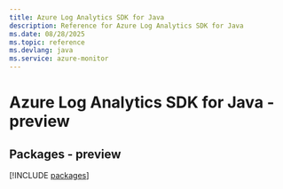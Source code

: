 ```yaml
---
title: Azure Log Analytics SDK for Java
description: Reference for Azure Log Analytics SDK for Java
ms.date: 08/28/2025
ms.topic: reference
ms.devlang: java
ms.service: azure-monitor
---
```

# Azure Log Analytics SDK for Java - preview
## Packages - preview
[!INCLUDE [packages](log-analytics-index.md)]